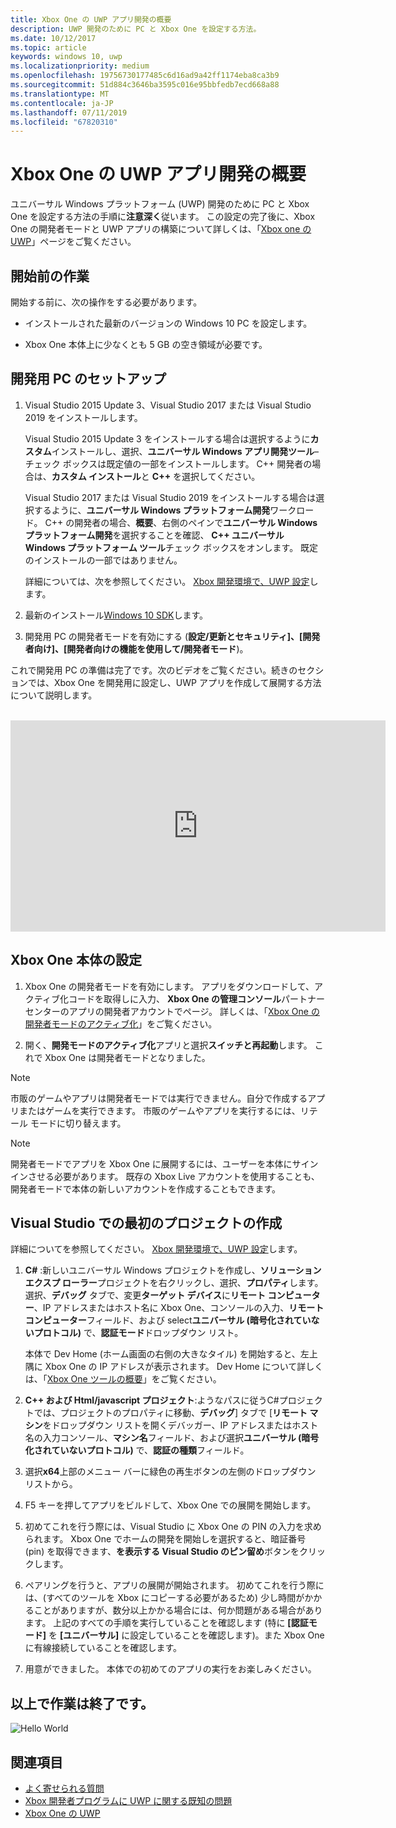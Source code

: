 ```yaml
---
title: Xbox One の UWP アプリ開発の概要
description: UWP 開発のために PC と Xbox One を設定する方法。
ms.date: 10/12/2017
ms.topic: article
keywords: windows 10, uwp
ms.localizationpriority: medium
ms.openlocfilehash: 19756730177485c6d16ad9a42ff1174eba8ca3b9
ms.sourcegitcommit: 51d884c3646ba3595c016e95bbfedb7ecd668a88
ms.translationtype: MT
ms.contentlocale: ja-JP
ms.lasthandoff: 07/11/2019
ms.locfileid: "67820310"
---
```

# <a name="getting-started-with-uwp-app-development-on-xbox-one"></a>Xbox One の UWP アプリ開発の概要

ユニバーサル Windows プラットフォーム (UWP) 開発のために PC と Xbox One を設定する方法の手順に**注意深く**従います。 この設定の完了後に、Xbox One の開発者モードと UWP アプリの構築について詳しくは、「[Xbox one の UWP](index.md)」ページをご覧ください。 

## <a name="before-you-start"></a>開始前の作業

開始する前に、次の操作をする必要があります。
-   インストールされた最新のバージョンの Windows 10 PC を設定します。
<!-- -  Install Microsoft Visual Studio 2015 Update 3 or Microsoft Visual Studio 2019.

    > [!NOTE]
    > Visual Studio 2019 is required if you are using the Windows 10, build 15063 SDK. -->

- Xbox One 本体上に少なくとも 5 GB の空き領域が必要です。

## <a name="setting-up-your-development-pc"></a>開発用 PC のセットアップ

1.  Visual Studio 2015 Update 3、Visual Studio 2017 または Visual Studio 2019 をインストールします。

    Visual Studio 2015 Update 3 をインストールする場合は選択するように**カスタム**インストールし、選択、**ユニバーサル Windows アプリ開発ツール**– チェック ボックスは既定値の一部をインストールします。 C++ 開発者の場合は、**カスタム インストール**と **C++** を選択してください。

    Visual Studio 2017 または Visual Studio 2019 をインストールする場合は選択するように、**ユニバーサル Windows プラットフォーム開発**ワークロード。 C++ の開発者の場合、**概要**、右側のペインで**ユニバーサル Windows プラットフォーム開発**を選択することを確認、 **C++ ユニバーサル Windows プラットフォーム ツール**チェック ボックスをオンします。 既定のインストールの一部ではありません。

    詳細については、次を参照してください。 [Xbox 開発環境で、UWP 設定](development-environment-setup.md)します。

2.  最新のインストール[Windows 10 SDK](https://developer.microsoft.com/windows/downloads/windows-10-sdk)します。

3.  開発用 PC の開発者モードを有効にする (**設定/更新とセキュリティ]、[開発者向け]、[開発者向けの機能を使用して/開発者モード**)。

これで開発用 PC の準備は完了です。次のビデオをご覧ください。続きのセクションでは、Xbox One を開発用に設定し、UWP アプリを作成して展開する方法について説明します。
</br>
</br>
<iframe src="https://channel9.msdn.com/Events/Xbox/App-Dev-on-Xbox/Get-started-with-App-Dev-on-Xbox/player#time=51s:paused" width="600" height="338"  allowFullScreen frameBorder="0"></iframe>

## <a name="setting-up-your-xbox-one-console"></a>Xbox One 本体の設定

1.  Xbox One の開発者モードを有効にします。 アプリをダウンロードして、アクティブ化コードを取得しに入力、 **Xbox One の管理コンソール**パートナー センターのアプリの開発者アカウントでページ。 詳しくは、「[Xbox One の開発者モードのアクティブ化](devkit-activation.md)」をご覧ください。 

2.  開く、**開発モードのアクティブ化**アプリと選択**スイッチと再起動**します。 これで Xbox One は開発者モードとなりました。
  
  > [!NOTE]
  > 市販のゲームやアプリは開発者モードでは実行できません。自分で作成するアプリまたはゲームを実行できます。 市販のゲームやアプリを実行するには、リテール モードに切り替えます。
    
  > [!NOTE]
  > 開発者モードでアプリを Xbox One に展開するには、ユーザーを本体にサインインさせる必要があります。 既存の Xbox Live アカウントを使用することも、開発者モードで本体の新しいアカウントを作成することもできます。 

## <a name="creating-your-first-project-in-visual-studio"></a>Visual Studio での最初のプロジェクトの作成

詳細についてを参照してください。 [Xbox 開発環境で、UWP 設定](development-environment-setup.md)します。

1.  **C#** :新しいユニバーサル Windows プロジェクトを作成し、**ソリューション エクスプ ローラー**プロジェクトを右クリックし、選択、**プロパティ**します。 選択、**デバッグ** タブで、変更**ターゲット デバイス**に**リモート コンピューター**、IP アドレスまたはホスト名に Xbox One、コンソールの入力、**リモート コンピューター**フィールド、および select**ユニバーサル (暗号化されていないプロトコル)** で、**認証モード**ドロップダウン リスト。   

    本体で Dev Home (ホーム画面の右側の大きなタイル) を開始すると、左上隅に Xbox One の IP アドレスが表示されます。 Dev Home について詳しくは、「[Xbox One ツールの概要](introduction-to-xbox-tools.md)」をご覧ください。  

2.  **C++ および Html/javascript プロジェクト**:ようなパスに従うC#プロジェクトでは、プロジェクトのプロパティに移動、**デバッグ**] タブで [**リモート マシン**をドロップダウン リストを開くデバッガー、IP アドレスまたはホスト名の入力コンソール、**マシン名**フィールド、および選択**ユニバーサル (暗号化されていないプロトコル)** で、**認証の種類**フィールド。

3. 選択**x64**上部のメニュー バーに緑色の再生ボタンの左側のドロップダウン リストから。
   
4.  F5 キーを押してアプリをビルドして、Xbox One での展開を開始します。
  
5.  初めてこれを行う際には、Visual Studio に Xbox One の PIN の入力を求められます。 Xbox One でホームの開発を開始しを選択すると、暗証番号 (pin) を取得できます、**を表示する Visual Studio のピン留め**ボタンをクリックします。
  
6.  ペアリングを行うと、アプリの展開が開始されます。 初めてこれを行う際には、(すべてのツールを Xbox にコピーする必要があるため) 少し時間がかかることがありますが、数分以上かかる場合には、何か問題がある場合があります。 上記のすべての手順を実行していることを確認します (特に **[認証モード]** を **[ユニバーサル]** に設定していることを確認します)。また Xbox One に有線接続していることを確認します。  

7. 用意ができました。 本体での初めてのアプリの実行をお楽しみください。  

## <a name="thats-it"></a>以上で作業は終了です。

![Hello World](images/getting-started-hello-world.png)

## <a name="see-also"></a>関連項目  
- [よく寄せられる質問](frequently-asked-questions.md)  
- [Xbox 開発者プログラムに UWP に関する既知の問題](known-issues.md)
- [Xbox One の UWP](index.md) 
